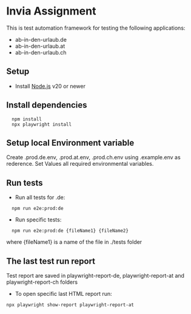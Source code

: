 # Invia Assignment
This is test automation framework for testing the following applications:

 - ab-in-den-urlaub.de 
 - ab-in-den-urlaub.at
 - ab-in-den-urlaub.ch

## Setup

- Install [Node.js](https://nodejs.org/en/download/) v20 or newer

## Install dependencies

```
  npm install
  npx playwright install
```

## Setup local Environment variable
Create  .prod.de.env, .prod.at.env, .prod.ch.env using .example.env as rederence.
Set Values all required environmental variables.  

## Run tests

-   Run all tests for .de:

```
  npm run e2e:prod:de
```

-   Run specific tests:

```
  npm run e2e:prod:de {fileName1} {fileName2}
```
   where {fileName1} is a name of the file in ./tests folder

## The last test run report

Test report are saved in playwright-report-de, playwright-report-at and playwright-report-ch folders

-   To open specific last HTML report run:

```
npx playwright show-report playwright-report-at
```
